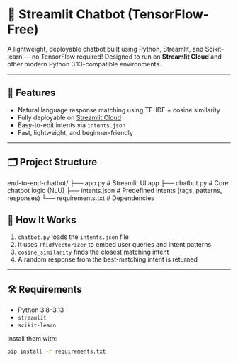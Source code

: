 # 💬 Streamlit Chatbot (TensorFlow-Free)

A lightweight, deployable chatbot built using Python, Streamlit, and Scikit-learn — no TensorFlow required! Designed to run on **Streamlit Cloud** and other modern Python 3.13-compatible environments.

---

## 🚀 Features

- Natural language response matching using TF-IDF + cosine similarity
- Fully deployable on [Streamlit Cloud](https://streamlit.io/cloud)
- Easy-to-edit intents via `intents.json`
- Fast, lightweight, and beginner-friendly

---

## 🗂️ Project Structure

end-to-end-chatbot/
├── app.py # Streamlit UI app
├── chatbot.py # Core chatbot logic (NLU)
├── intents.json # Predefined intents (tags, patterns, responses)
└── requirements.txt # Dependencies

## 🧠 How It Works

1. `chatbot.py` loads the `intents.json` file
2. It uses `TfidfVectorizer` to embed user queries and intent patterns
3. `cosine_similarity` finds the closest matching intent
4. A random response from the best-matching intent is returned

---

## 🛠️ Requirements

- Python 3.8–3.13
- `streamlit`
- `scikit-learn`

Install them with:

```bash
pip install -r requirements.txt


